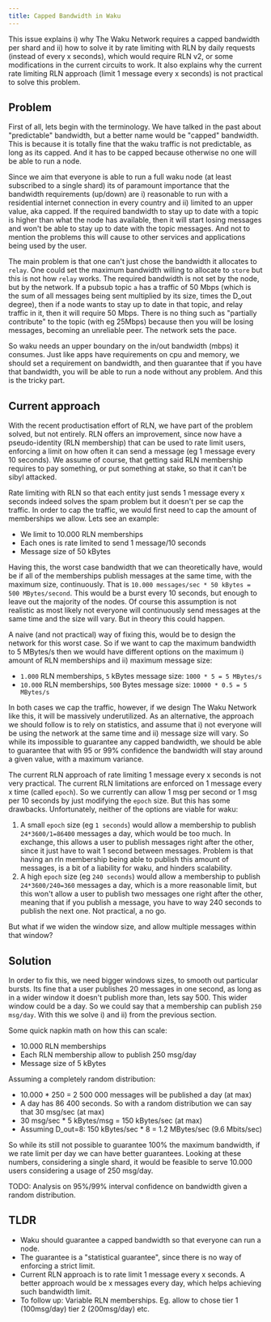 ```yaml
---
title: Capped Bandwidth in Waku
---
```


This issue explains i) why The Waku Network requires a capped bandwidth per shard and ii) how to solve it by rate limiting with RLN by daily requests (instead of every x seconds), which would require RLN v2, or some modifications in the current circuits to work. It also explains why the current rate limiting RLN approach (limit 1 message every x seconds) is not practical to solve this problem.

## Problem

First of all, lets begin with the terminology. We have talked in the past about "predictable" bandwidth, but a better name would be "capped" bandwidth. This is because it is totally fine that the waku traffic is not predictable, as long as its capped. And it has to be capped because otherwise no one will be able to run a node.

Since we aim that everyone is able to run a full waku node (at least subscribed to a single shard) its of paramount importance that the bandwidth requirements (up/down) are i) reasonable to run with a residential internet connection in every country and ii) limited to an upper value, aka capped. If the required bandwidth to stay up to date with a topic is higher than what the node has available, then it will start losing messages and won't be able to stay up to date with the topic messages. And not to mention the problems this will cause to other services and applications being used by the user.

The main problem is that one can't just chose the bandwidth it allocates to `relay`. One could set the maximum bandwidth willing to allocate to `store` but this is not how `relay` works. The required bandwidth is not set by the node, but by the network. If a pubsub topic `a` has a traffic of 50 Mbps (which is the sum of all messages being sent multiplied by its size, times the D_out degree), then if a node wants to stay up to date in that topic, and relay traffic in it, then it will require 50 Mbps. There is no thing such as "partially contribute" to the topic (with eg 25Mbps) because then you will be losing messages, becoming an unreliable peer. The network sets the pace.

So waku needs an upper boundary on the in/out bandwidth (mbps) it consumes. Just like apps have requirements on cpu and memory, we should set a requirement on bandwidth, and then guarantee that if you have that bandwidth, you will be able to run a node without any problem. And this is the tricky part.

## Current approach

With the recent productisation effort of RLN, we have part of the problem solved, but not entirely. RLN offers an improvement, since now have a pseudo-identity (RLN membership) that can be used to rate limit users, enforcing a limit on how often it can send a message (eg 1 message every 10 seconds). We assume of course, that getting said RLN membership requires to pay something, or put something at stake, so that it can't be sibyl attacked.

Rate limiting with RLN so that each entity just sends 1 message every x seconds indeed solves the spam problem but it doesn't per se cap the traffic. In order to cap the traffic, we would first need to cap the amount of memberships we allow. Lets see an example: 
- We limit to 10.000 RLN memberships
- Each ones is rate limited to send 1 message/10 seconds
- Message size of 50 kBytes

Having this, the worst case bandwidth that we can theoretically have, would be if all of the memberships publish messages at the same time, with the maximum size, continuously. That is `10.000 messages/sec * 50 kBytes = 500 MBytes/second`. This would be a burst every 10 seconds, but enough to leave out the majority of the nodes. Of course this assumption is not realistic as most likely not everyone will continuously send messages at the same time and the size will vary. But in theory this could happen.

A naive (and not practical) way of fixing this, would be to design the network for this worst case. So if we want to cap the maximum bandwidth to 5 MBytes/s then we would have different options on the maximum i) amount of RLN memberships and ii) maximum message size:
- `1.000` RLN memberships, `5` kBytes message size: `1000 * 5 = 5 MBytes/s`
- `10.000` RLN memberships, `500` Bytes message size: `10000 * 0.5 = 5 MBytes/s`

In both cases we cap the traffic, however, if we design The Waku Network like this, it will be massively underutilized. As an alternative, the approach we should follow is to rely on statistics, and assume that i) not everyone will be using the network at the same time and ii) message size will vary. So while its impossible to guarantee any capped bandwidth, we should be able to guarantee that with 95 or 99% confidence the bandwidth will stay around a given value, with a maximum variance.

The current RLN approach of rate limiting 1 message every x seconds is not very practical. The current RLN limitations are enforced on 1 message every x time (called `epoch`). So we currently can allow 1 msg per second or 1 msg per 10 seconds by just modifying the `epoch` size. But this has some drawbacks. Unfortunately, neither of the options are viable for waku:
1. A small `epoch` size (eg `1 seconds`) would allow a membership to publish `24*3600/1=86400` messages a day, which would be too much. In exchange, this allows a user to publish messages right after the other, since it just have to wait 1 second between messages. Problem is that having an rln membership being able to publish this amount of messages, is a bit of a liability for waku, and hinders scalability.
2. A high `epoch` size (eg `240 seconds`) would allow a membership to publish `24*3600/240=360` messages a day, which is a more reasonable limit, but this won't allow a user to publish two messages one right after the other, meaning that if you publish a message, you have to way 240 seconds to publish the next one. Not practical, a no go.

But what if we widen the window size, and allow multiple messages within that window?

## Solution

In order to fix this, we need bigger windows sizes, to smooth out particular bursts. Its fine that a user publishes 20 messages in one second, as long as in a wider window it doesn't publish more than, lets say 500. This wider window could be a day. So we could say that a membership can publish `250 msg/day`. With this we solve i) and ii) from the previous section.

Some quick napkin math on how this can scale:
- 10.000 RLN memberships
- Each RLN membership allow to publish 250 msg/day
- Message size of 5 kBytes

Assuming a completely random distribution:
- 10.000 * 250 = 2 500 000 messages will be published a day (at max)
- A day has 86 400 seconds. So with a random distribution we can say that 30 msg/sec (at max)
- 30 msg/sec * 5 kBytes/msg = 150 kBytes/sec (at max)
- Assuming D_out=8: 150 kBytes/sec * 8 = 1.2 MBytes/sec (9.6 Mbits/sec)

So while its still not possible to guarantee 100% the maximum bandwidth, if we rate limit per day we can have better guarantees. Looking at these numbers, considering a single shard, it would be feasible to serve 10.000 users considering a usage of 250 msg/day.

TODO: Analysis on 95%/99% interval confidence on bandwidth given a random distribution.

## TLDR

- Waku should guarantee a capped bandwidth so that everyone can run a node.
- The guarantee is a "statistical guarantee", since there is no way of enforcing a strict limit.
- Current RLN approach is to rate limit 1 message every x seconds. A better approach would be x messages every day, which helps achieving such bandwidth limit.
- To follow up: Variable RLN memberships. Eg. allow to chose tier 1 (100msg/day) tier 2 (200msg/day) etc.